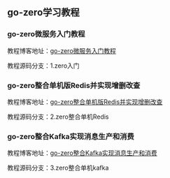 ## go-zero学习教程

### go-zero微服务入门教程
教程博客地址：[go-zero微服务入门教程](https://blog.csdn.net/u011019141/article/details/136233473) 

教程源码分支：1.zero入门

### go-zero整合单机版Redis并实现增删改查
教程博客地址：[go-zero整合单机版Redis并实现增删改查](https://blog.csdn.net/u011019141/article/details/137235129)

教程源码分支：2.zero整合单机Redis

### go-zero整合Kafka实现消息生产和消费
教程博客地址：[go-zero整合Kafka实现消息生产和消费](https://blog.csdn.net/u011019141/article/details/138157030)

教程源码分支：3.zero整合单机kafka